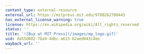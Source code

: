 ```yaml
---
content_type: external-resource
external_url: https://mitpress.mit.edu/9780262700443
has_external_license_warning: true
license: https://en.wikipedia.org/wiki/All_rights_reserved
status: ''
title: '![Buy at MIT Press](/images/mp_logo.gif)'
uid: da55d602-7ba9-4dbc-a615-b2aed043c4ee
wayback_url: ''
---
```

